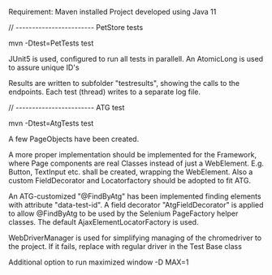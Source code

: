 
Requirement: Maven installed
Project developed using Java 11

// ------------------------ PetStore tests

mvn -Dtest=PetTests test

JUnit5 is used, configured to run all tests in parallell.
An AtomicLong is used to assure unique ID's

Results are written to subfolder "testresults", showing the calls to the endpoints.
Each test (thread) writes to a separate log file.


// ------------------------ ATG test

mvn -Dtest=AtgTests test

A few PageObjects have been created.

A more proper implementation should be implemented for the Framework,
where Page components are real Classes instead of just a WebElement.
E.g. Button, TextInput etc. shall be created, wrapping the WebElement.
Also a custom FieldDecorator and Locatorfactory should be adopted to fit ATG.  

An ATG-customized "@FindByAtg" has been implemented finding elements with attribute "data-test-id".
A field decorator "AtgFieldDecorator" is applied to allow @FindByAtg to be used by the Selenium PageFactory helper classes.
The default AjaxElementLocatorFactory is used.

WebDriverManager is used for simplifying managing of the chromedriver to the project.
If it fails, replace with regular driver in the Test Base class

Additional option to run maximized window -D MAX=1 


